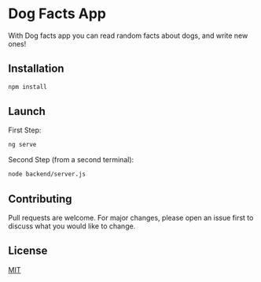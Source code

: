 # Dog Facts App

With Dog facts app you can read random facts about dogs, and write new ones!

## Installation

```bash
npm install
```

## Launch
First Step:
```bash
ng serve
```
Second Step (from a second terminal): 
```bash
node backend/server.js
```

## Contributing
Pull requests are welcome. For major changes, please open an issue first to discuss what you would like to change.


## License
[MIT](https://choosealicense.com/licenses/mit/)
